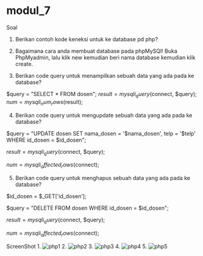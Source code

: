 # modul_7

Soal

1. Berikan contoh kode keneksi untuk ke database pd php?
<?php

$host = "localhost";
$db = "db_universitas";
$uname = "root";
$pass = "";

$connect = mysqli_connect($host, $uname, $pass, $db);

if(!$connect)
{
    echo "Koneksi ke DataBase Gagal : " . mysqli_connect_error();
}

?>
2. Bagaimana cara anda membuat database pada phpMySQl!
Buka PhpMyadmin, lalu klik new kemudian beri nama database kemudian klik create.

3. Berikan code query untuk menampilkan sebuah data yang ada pada ke database?

$query = "SELECT * FROM dosen";
$result = mysqli_query($connect, $query);
$num = mysqli_num_rows($result);

4. Berikan code query untuk mengupdate sebuah data yang ada pada ke database?

$query = "UPDATE dosen SET nama_dosen = '$nama_dosen', telp = '$telp' WHERE id_dosen = $id_dosen";

$result = mysqli_query($connect, $query);

$num = mysqli_affected_rows($connect);

5. Berikan code query untuk menghapus sebuah data yang ada pada ke database?

$id_dosen = $_GET['id_dosen'];

$query = "DELETE FROM dosen WHERE id_dosen = $id_dosen";

$result = mysqli_query($connect, $query);

$num = mysqli_affected_rows($connect);

ScreenShot
1.
![php1](https://user-images.githubusercontent.com/41880161/54256521-de5fbe80-458e-11e9-88ce-d5a58a6d6d2c.JPG)
2.
![php2](https://user-images.githubusercontent.com/41880161/54256522-de5fbe80-458e-11e9-8940-1e49fc85d05e.JPG)
3.
![php3](https://user-images.githubusercontent.com/41880161/54256524-def85500-458e-11e9-93c9-bc430a4e8f1e.JPG)
4.
![php4](https://user-images.githubusercontent.com/41880161/54256525-def85500-458e-11e9-966b-51d38d8f906f.JPG)
5.
![php5](https://user-images.githubusercontent.com/41880161/54256527-df90eb80-458e-11e9-9a3d-fc848c6a39af.JPG)



